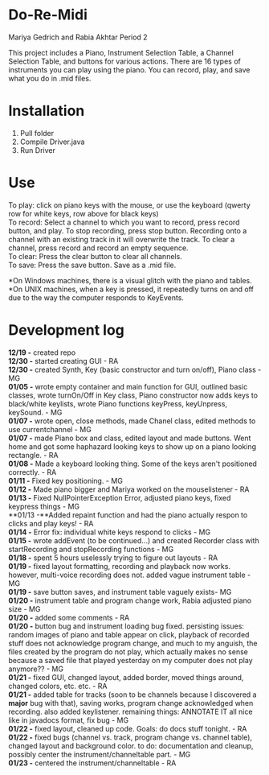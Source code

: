 Do-Re-Midi 
========

Mariya Gedrich and Rabia Akhtar Period 2

This project includes a Piano, Instrument Selection Table, a Channel Selection Table, and buttons for various actions. There are 16 types of instruments you can play using the piano. You can record, play, and save what you do in .mid files. 

Installation
==========
1. Pull folder
2. Compile Driver.java 
3. Run Driver 

Use
=============
To play: click on piano keys with the mouse, or use the keyboard (qwerty row for white keys, row above for black keys)<br/>
To record: Select a channel to which you want to record, press record button, and play. To stop recording, press stop button. Recording onto a channel with an existing track in it will overwrite the track. To clear a channel, press record and record an empty sequence. <br/>
To clear: Press the clear button to clear all channels. <br/>
To save: Press the save button. Save as a .mid file. <br/>

*On Windows machines, there is a visual glitch with the piano and tables.<br/>
*On UNIX machines, when a key is pressed, it repeatedly turns on and off due to the way the computer responds to KeyEvents.

Development log
=====
**12/19 -** created repo <br/>
**12/30 -** started creating GUI - RA <br/>
**12/30 -** created Synth, Key (basic constructor and turn on/off), Piano class - MG <br/>
**01/05 -** wrote empty container and main function for GUI, outlined basic classes, wrote turnOn/Off in Key class, Piano constructor now adds keys to black/white keylists, wrote Piano functions keyPress, keyUnpress, keySound. - MG <br/>
**01/07 -** wrote open, close methods, made Chanel class, edited methods to use currentchannel - MG <br/>
**01/07 -** made Piano box and class, edited layout and made buttons. Went home and got some haphazard looking keys to show up on a piano looking rectangle. - RA <br/>
**01/08 -** Made a keyboard looking thing. Some of the keys aren't positioned correctly. - RA <br/>
**01/11 -** Fixed key positioning. - MG <br/>
**01/12 -** Made piano bigger and Mariya worked on the mouselistener - RA
 <br/>
**01/13 -** Fixed NullPointerException Error, adjusted piano keys, fixed keypress things - MG <br/>
**01/13 -**Added repaint function and had the piano actually respon to clicks and play keys! - RA <br/>
**01/14 -** Error fix: individual white keys respond to clicks - MG <br/>
**01/15 -** wrote addEvent (to be continued...) and created Recorder class with startRecording and stopRecording functions - MG <br/>
**01/18 -** spent 5 hours uselessly trying to figure out layouts - RA <br/>
**01/19 -** fixed layout formatting, recording and playback now works. however, multi-voice recording does not. added vague instrument table - MG <br/>
**01/19 -** save button saves, and instrument table vaguely exists- MG <br/>
**01/20 -** instrument table and program change work, Rabia adjusted piano size - MG <br/>
**01/20 -** added some comments - RA <br/>
**01/20 -** button bug and instrument loading bug fixed. persisting issues: random images of piano and table appear on click, playback of recorded stuff does not acknowledge program change, and much to my anguish, the files created by the program do not play, which actually makes no sense because a saved file that played yesterday on my computer does not play anymore?? - MG <br/>
**01/21 -** fixed GUI, changed layout, added border, moved things around, changed colors, etc. etc. - RA <br/>
**01/21 -** added table for tracks (soon to be channels because I discovered a **major** bug with that), saving works, program change acknowledged when recording. also added keylistener. remaining things: ANNOTATE IT all nice like in javadocs format, fix bug - MG <br/> 
**01/22 -** fixed layout, cleaned up code. Goals: do docs stuff tonight. - RA <br/>
**01/22 -** fixed bugs (channel vs. track, program change vs. channel table), changed layout and background color. to do: documentation and cleanup, possibly center the instrument/channeltable part. - MG <br/>
**01/23 -** centered the instrument/channeltable - RA <br/>
